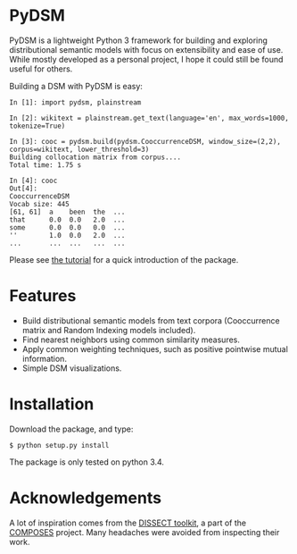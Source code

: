 # PyDSM


PyDSM is a lightweight Python 3 framework for building and exploring distributional semantic models with focus on extensibility and ease of use. While mostly developed as a personal project, I hope it could still be found useful for others. 

Building a DSM with PyDSM is easy:

    In [1]: import pydsm, plainstream

    In [2]: wikitext = plainstream.get_text(language='en', max_words=1000, tokenize=True)

    In [3]: cooc = pydsm.build(pydsm.CooccurrenceDSM, window_size=(2,2), corpus=wikitext, lower_threshold=3)
    Building collocation matrix from corpus....
    Total time: 1.75 s

    In [4]: cooc
    Out[4]:
    CooccurrenceDSM
    Vocab size: 445
    [61, 61]  a    been  the  ...
    that      0.0  0.0   2.0  ...
    some      0.0  0.0   0.0  ...
    ''        1.0  0.0   2.0  ...
    ...       ...  ...   ...  ...

Please see [the tutorial](http://nbviewer.ipython.org/github/jimmycallin/pydsm/blob/master/docs/Tutorial.ipynb) for a quick introduction of the package.

# Features

- Build distributional semantic models from text corpora (Cooccurrence matrix and Random Indexing models included).
- Find nearest neighbors using common similarity measures.
- Apply common weighting techniques, such as positive pointwise mutual information.
- Simple DSM visualizations.

# Installation
Download the package, and type:

    $ python setup.py install

The package is only tested on python 3.4.

# Acknowledgements

A lot of inspiration comes from the [DISSECT toolkit](http://clic.cimec.unitn.it/composes/toolkit/), a part of the [COMPOSES](http://clic.cimec.unitn.it/composes/) project. Many headaches were avoided from inspecting their work. 
